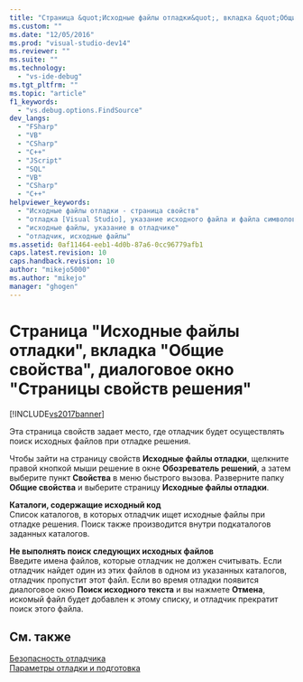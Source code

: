 ```yaml
---
title: "Страница &quot;Исходные файлы отладки&quot;, вкладка &quot;Общие свойства&quot;, диалоговое окно &quot;Страницы свойств решения&quot; | Microsoft Docs"
ms.custom: ""
ms.date: "12/05/2016"
ms.prod: "visual-studio-dev14"
ms.reviewer: ""
ms.suite: ""
ms.technology: 
  - "vs-ide-debug"
ms.tgt_pltfrm: ""
ms.topic: "article"
f1_keywords: 
  - "vs.debug.options.FindSource"
dev_langs: 
  - "FSharp"
  - "VB"
  - "CSharp"
  - "C++"
  - "JScript"
  - "SQL"
  - "VB"
  - "CSharp"
  - "C++"
helpviewer_keywords: 
  - "Исходные файлы отладки - страница свойств"
  - "отладка [Visual Studio], указание исходного файла и файла символов"
  - "исходные файлы, указание в отладчике"
  - "отладчик, исходные файлы"
ms.assetid: 0af11464-eeb1-4d0b-87a6-0cc96779afb1
caps.latest.revision: 10
caps.handback.revision: 10
author: "mikejo5000"
ms.author: "mikejo"
manager: "ghogen"
---
```

# Страница &quot;Исходные файлы отладки&quot;, вкладка &quot;Общие свойства&quot;, диалоговое окно &quot;Страницы свойств решения&quot;
[!INCLUDE[vs2017banner](../code-quality/includes/vs2017banner.md)]

Эта страница свойств задает место, где отладчик будет осуществлять поиск исходных файлов при отладке решения.  
  
 Чтобы зайти на страницу свойств **Исходные файлы отладки**, щелкните правой кнопкой мыши решение в окне **Обозреватель решений**, а затем выберите пункт **Свойства** в меню быстрого вызова.  Разверните папку **Общие свойства** и выберите страницу **Исходные файлы отладки**.  
  
 **Каталоги, содержащие исходный код**  
 Список каталогов, в которых отладчик ищет исходные файлы при отладке решения.  Поиск также производится внутри подкаталогов заданных каталогов.  
  
 **Не выполнять поиск следующих исходных файлов**  
 Введите имена файлов, которые отладчик не должен считывать.  Если отладчик найдет один из этих файлов в одном из указанных каталогов, отладчик пропустит этот файл.  Если во время отладки появится диалоговое окно **Поиск исходного текста** и вы нажмете **Отмена**, искомый файл будет добавлен к этому списку, и отладчик прекратит поиск этого файла.  
  
## См. также  
 [Безопасность отладчика](../debugger/debugger-security.md)   
 [Параметры отладки и подготовка](../debugger/debugger-settings-and-preparation.md)